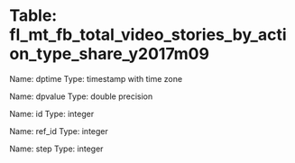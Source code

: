 Table: fl_mt_fb_total_video_stories_by_action_type_share_y2017m09
=================================================================

Name: dptime
Type: timestamp with time zone

Name: dpvalue
Type: double precision

Name: id
Type: integer

Name: ref_id
Type: integer

Name: step
Type: integer

